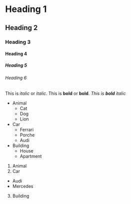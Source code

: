 # Heading 1

## Heading 2

### Heading 3

#### Heading 4

##### Heading 5

###### Heading 6

This is *italic* or _italic_.
This is **bold** or __bold__.
*This is __bold__ italic*

* Animal
  * Cat
  * Dog
  * Lion
* Car
  * Ferrari
  * Porche
  * Audi
* Building
  * House
  * Apartment
  
1. Animal
2. Car
  * Audi
  * Mercedes
3. Building
